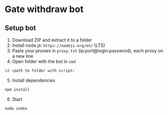 # Gate withdraw bot

## Setup bot
1) Download ZIP and extract it to a folder
2) Install node.js: `https://nodejs.org/en/` (LTS)
3) Paste your proxies in `proxy.txt` (ip:port@login:password), each proxy on a new line
4) Open folder with the bot in `cmd`
```bash
cd <path to folder with script>
```
5) Install dependencies
```bash
npm install
```
6) Start
```bash
node index
```
